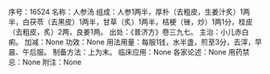 序号：16524
名称：人参汤
组成：人参1两半，厚朴（去粗皮，生姜汁炙）1两半，白茯苓（去黑皮）1两半，甘草（炙）1两半，桔梗（锉，炒）1两1分，桂皮（去粗皮，炙）2两，良姜1两。
出处：《普济方》卷三九七。
主治：小儿赤白痢。
加减：None
功效：None
用法用量：每服1钱，水半盏，煎至3分，去滓，早晨、午后服。
制备方法：上为末。
临床应用：None
各家论述：None
用药禁忌：None
附注：None
